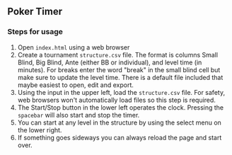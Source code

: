 ## Poker Timer

### Steps for usage

1. Open `index.html` using a web browser
2. Create a tournament `structure.csv` file. The format is columns Small Blind, Big Blind, Ante (either BB or individual), and level time (in minutes). For breaks enter the word "break" in the small blind cell but make sure to update the level time. There is a default file included that maybe easiest to open, edit and export.
3. Using the input in the upper left, load the `structure.csv` file. For safety, web browsers won't automatically load files so this step is required.
4. The Start/Stop button in the lower left operates the clock. Pressing the `spacebar` will also start and stop the timer.
5. You can start at any level in the structure by using the select menu on the lower right.
6. If something goes sideways you can always reload the page and start over.

